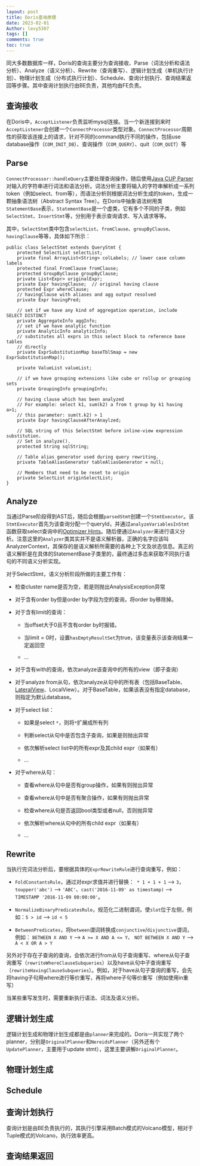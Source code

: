 ```yaml
---
layout: post
title: Doris查询原理 
date: 2023-02-01
Author: levy5307
tags: []
comments: true
toc: true
---
```


同大多数数据库一样，Doris的查询主要分为查询接收、Parse（词法分析和语法分析）、Analyze（语义分析）、Rewrite（查询重写）、逻辑计划生成（单机执行计划）、物理计划生成（分布式执行计划）、Schedule、查询计划执行、查询结果返回等步骤。其中查询计划执行由BE负责，其他均由FE负责。

## 查询接收

在Doris中，`AcceptListener`负责监听mysql连接。当一个新连接到来时`AcceptListener`会创建一个`ConnectProcessor`类型对象。`ConnectProcessor`周期性的获取该连接上的请求，针对不同的command执行不同的操作，包括use database操作（`COM_INIT_DB`）、查询操作（`COM_QUERY`）、quit（`COM_QUIT`）等

## Parse

`ConnectProcessor::handleQuery`主要处理查询操作，随后使用[Java CUP Parser](http://www2.cs.tum.edu/projects/cup/)对输入的字符串进行词法和语法分析。词法分析主要将输入的字符串解析成一系列token（例如select、from等），而语法分析则根据词法分析生成的token，生成一颗抽象语法树（Abstract Syntax Tree）。在Doris中抽象语法树用类`StatementBase`表示，`StatementBase`是一个虚类，它有多个不同的子类，例如`SelectStmt`、`InsertStmt`等，分别用于表示查询请求、写入请求等等。

其中，`SelectStmt`类中包含`selectList`、`fromClause`、`groupByClause`、`havingClause`等等，具体如下所示：

```
public class SelectStmt extends QueryStmt {
    protected SelectList selectList;
    private final ArrayList<String> colLabels; // lower case column labels
    protected final FromClause fromClause;
    protected GroupByClause groupByClause;
    private List<Expr> originalExpr;
    private Expr havingClause;  // original having clause
    protected Expr whereClause;
    // havingClause with aliases and agg output resolved
    private Expr havingPred;

    // set if we have any kind of aggregation operation, include SELECT DISTINCT
    private AggregateInfo aggInfo;
    // set if we have analytic function
    private AnalyticInfo analyticInfo;
    // substitutes all exprs in this select block to reference base tables
    // directly
    private ExprSubstitutionMap baseTblSmap = new ExprSubstitutionMap();

    private ValueList valueList;

    // if we have grouping extensions like cube or rollup or grouping sets
    private GroupingInfo groupingInfo;

    // having clause which has been analyzed
    // For example: select k1, sum(k2) a from t group by k1 having a>1;
    // this parameter: sum(t.k2) > 1
    private Expr havingClauseAfterAnaylzed;

    // SQL string of this SelectStmt before inline-view expression substitution.
    // Set in analyze().
    protected String sqlString;

    // Table alias generator used during query rewriting.
    private TableAliasGenerator tableAliasGenerator = null;

    // Members that need to be reset to origin
    private SelectList originSelectList;
}
```

## Analyze

当通过Parse阶段得到AST后，随后会根据`parsedStmt`创建一个`StmtExecutor`。该`StmtExecutor`首先为该查询分配一个queryId，并通过`analyzeVariablesInStmt`函数获取select查询中的[Optimizer Hints](https://github.com/apache/doris/pull/4504)。随后便通过`Analyzer`来进行语义分析。注意这里的`Analyzer`类其实并不是语义解析器，正确的名字应该叫AnalyzerContext，其保存的是语义解析所需要的各种上下文及状态信息。真正的语义解析是在具体的StatementBase子类里的，最终通过多态来获取不同执行语句的不同语义分析实现。

对于SelectStmt，语义分析阶段所做的主要工作有：

- 检查cluster name是否为空，若是则抛出AnalysisException异常

- 对于含有order by但是order by字段为空的查询，将order by移除掉。

- 对于含有limit的查询：

  - 当offset大于0且不含有order by时报错。

  - 当limit = 0时，设置`hasEmptyResultSet`为true，该变量表示该查询结果一定返回空

  - ...

- 对于含有with的查询，依次analyze该查询中的所有的view（即子查询）

- 对于analyze from从句，依次analyze从句中的所有表（包括BaseTable、[LateralView](https://www.bookstack.cn/read/doris-1.0-zh/737eaa4bfec68762.md)、LocalView）。对于BaseTable，如果该表没有指定database，则指定为默认database。

- 对于select list：

  - 如果是select `*`，则将`*`扩展成所有列

  - 判断select从句中是否包含子查询，如果是则抛出异常

  - 依次解析select list中的所有expr及其child expr（如果有）

  - ...

- 对于where从句：

  - 查看where从句中是否有group操作，如果有则抛出异常

  - 查看where从句中是否有聚合操作，如果有则抛出异常

  - 检查where从句是否返回bool类型或者null，否则抛异常

  - 依次解析where从句中的所有child expr（如果有）

  - ...

## Rewrite

当执行完词法分析后，要根据具体的`ExprRewriteRule`进行查询重写，例如：

- `FoldConstantsRule`，通过对expr求值并进行替换：` * 1 + 1 + 1` --> `3`，`toupper('abc')` --> `'ABC'`、`cast('2016-11-09' as timestamp)` --> `TIMESTAMP '2016-11-09 00:00:00'`。

- `NormalizeBinaryPredicatesRule`，规范化二进制谓词，使`slot`位于左侧，例如：`5 > id` --> `id < 5`

- `BetweenPredicates`，将`between`谓词转换成`conjunctive`/`disjunctive`谓词，例如： `BETWEEN X AND Y` --> `A >= X AND A <= Y`、 `NOT BETWEEN X AND Y` --> `A < X OR A > Y`

另外对于存在子查询的查询，会依次进行from从句子查询重写、where从句子查询重写（`rewriteWhereClauseSubqueries`）以及have从句中子查询重写（`rewriteHavingClauseSubqueries`）。例如，对于have从句子查询的重写，会先将having子句用where进行等价重写，再将where子句等价重写（例如使用in重写）

当某些重写发生时，需要重新执行语法、词法及语义分析。

## 逻辑计划生成

逻辑计划生成和物理计划生成都是由`planner`来完成的。Doris一共实现了两个planner，分别是`OriginalPlanner`和`NereidsPlanner`（另外还有个`UpdatePlanner`，主要用于update stmt），这里主要讲解`OriginalPlanner`。

## 物理计划生成

## Schedule

## 查询计划执行

查询计划是由BE负责执行的，其执行引擎采用Batch模式的Volcano模型，相对于Tuple模式的Volcano，执行效率更高。

## 查询结果返回
